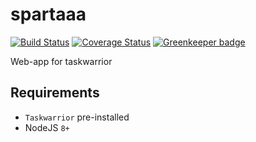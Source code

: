 # spartaaa

[![Build Status](https://travis-ci.com/codekie/spartaaa.svg?branch=master)](https://travis-ci.com/codekie/spartaaa)
[![Coverage Status](https://coveralls.io/repos/github/codekie/spartaaa/badge.svg?branch=master)](https://coveralls.io/github/codekie/spartaaa?branch=master) [![Greenkeeper badge](https://badges.greenkeeper.io/codekie/spartaaa.svg)](https://greenkeeper.io/)

Web-app for taskwarrior

## Requirements

- `Taskwarrior` pre-installed
- NodeJS `8+`
